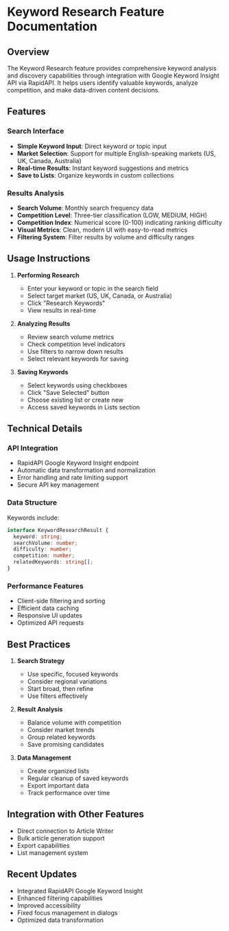 # Keyword Research Feature Documentation

## Overview
The Keyword Research feature provides comprehensive keyword analysis and discovery capabilities through integration with Google Keyword Insight API via RapidAPI. It helps users identify valuable keywords, analyze competition, and make data-driven content decisions.

## Features

### Search Interface
- **Simple Keyword Input**: Direct keyword or topic input
- **Market Selection**: Support for multiple English-speaking markets (US, UK, Canada, Australia)
- **Real-time Results**: Instant keyword suggestions and metrics
- **Save to Lists**: Organize keywords in custom collections

### Results Analysis
- **Search Volume**: Monthly search frequency data
- **Competition Level**: Three-tier classification (LOW, MEDIUM, HIGH)
- **Competition Index**: Numerical score (0-100) indicating ranking difficulty
- **Visual Metrics**: Clean, modern UI with easy-to-read metrics
- **Filtering System**: Filter results by volume and difficulty ranges

## Usage Instructions

1. **Performing Research**
   - Enter your keyword or topic in the search field
   - Select target market (US, UK, Canada, or Australia)
   - Click "Research Keywords"
   - View results in real-time

2. **Analyzing Results**
   - Review search volume metrics
   - Check competition level indicators
   - Use filters to narrow down results
   - Select relevant keywords for saving

3. **Saving Keywords**
   - Select keywords using checkboxes
   - Click "Save Selected" button
   - Choose existing list or create new
   - Access saved keywords in Lists section

## Technical Details

### API Integration
- RapidAPI Google Keyword Insight endpoint
- Automatic data transformation and normalization
- Error handling and rate limiting support
- Secure API key management

### Data Structure
Keywords include:
```typescript
interface KeywordResearchResult {
  keyword: string;
  searchVolume: number;
  difficulty: number;
  competition: number;
  relatedKeywords: string[];
}
```

### Performance Features
- Client-side filtering and sorting
- Efficient data caching
- Responsive UI updates
- Optimized API requests

## Best Practices

1. **Search Strategy**
   - Use specific, focused keywords
   - Consider regional variations
   - Start broad, then refine
   - Use filters effectively

2. **Result Analysis**
   - Balance volume with competition
   - Consider market trends
   - Group related keywords
   - Save promising candidates

3. **Data Management**
   - Create organized lists
   - Regular cleanup of saved keywords
   - Export important data
   - Track performance over time

## Integration with Other Features
- Direct connection to Article Writer
- Bulk article generation support
- Export capabilities
- List management system

## Recent Updates
- Integrated RapidAPI Google Keyword Insight
- Enhanced filtering capabilities
- Improved accessibility
- Fixed focus management in dialogs
- Optimized data transformation

